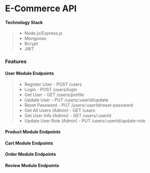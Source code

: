 # E-Commerce API

#### Technology Stack

> - Node.js/Express.js
> - Mongoose
> - Bcrypt
> - JWT

### Features

#### User Module Endpoints

> - Register User - POST /users
> - Login - POST /users/login
> - Get User - GET /users/profile
> - Update User - PUT /users/:userId/update
> - Reset Password - PUT /users/:userId/reset-password
> - Get All Users (Admin) - GET /users
> - Get User Info (Admin) - GET /users/:userId
> - Update User Role (Admin) - PUT /users/:userId/update-role

#### Product Module Endpoints

#### Cart Module Endpoints

#### Order Module Endpoints

#### Review Module Endpoints
